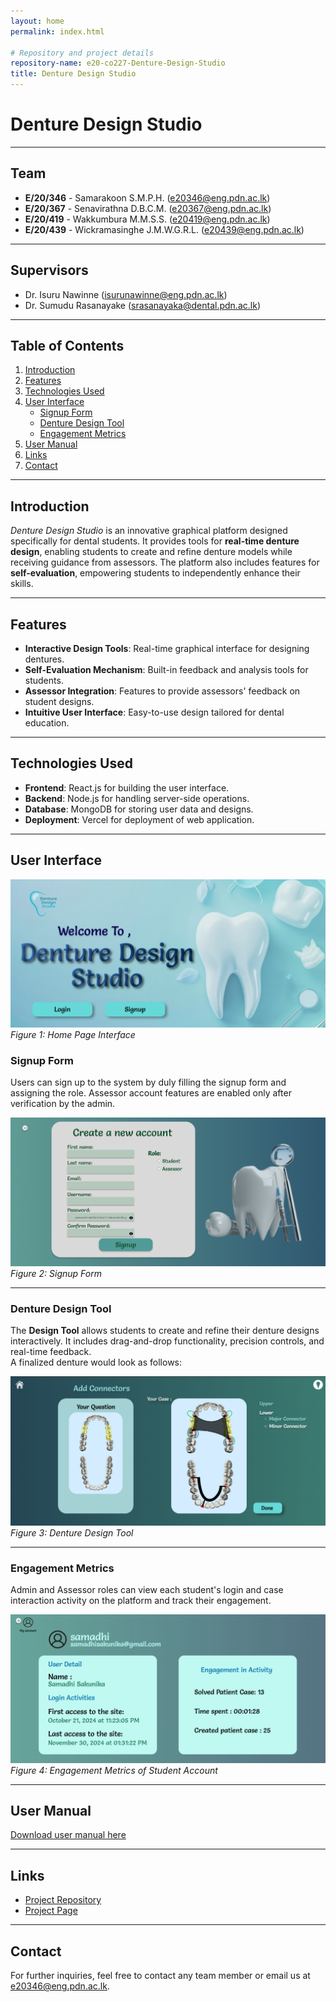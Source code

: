 ```yaml
---
layout: home
permalink: index.html

# Repository and project details
repository-name: e20-co227-Denture-Design-Studio
title: Denture Design Studio
---
```


# Denture Design Studio

---

## Team

- **E/20/346** - Samarakoon S.M.P.H. ([e20346@eng.pdn.ac.lk](mailto:e20346@eng.pdn.ac.lk))
- **E/20/367** - Senavirathna D.B.C.M. ([e20367@eng.pdn.ac.lk](mailto:e20367@eng.pdn.ac.lk))
- **E/20/419** - Wakkumbura M.M.S.S. ([e20419@eng.pdn.ac.lk](mailto:e20419@eng.pdn.ac.lk))
- **E/20/439** - Wickramasinghe J.M.W.G.R.L. ([e20439@eng.pdn.ac.lk](mailto:e20439@eng.pdn.ac.lk))

---

## Supervisors

- Dr. Isuru Nawinne ([isurunawinne@eng.pdn.ac.lk](mailto:isurunawinne@eng.pdn.ac.lk))
- Dr. Sumudu Rasanayake ([srasanayaka@dental.pdn.ac.lk](mailto:srasanayaka@dental.pdn.ac.lk))

---

## Table of Contents

1. [Introduction](#introduction)
2. [Features](#features)
3. [Technologies Used](#technologies-used)
4. [User Interface](#user-interface)
   - [Signup Form](#signup-form)
   - [Denture Design Tool](#denture-design-tool)
   - [Engagement Metrics](#engagement-metrics)
5. [User Manual](#user-manual)
6. [Links](#links)
7. [Contact](#contact)

---

## Introduction

*Denture Design Studio* is an innovative graphical platform designed specifically for dental students. It provides tools for **real-time denture design**, enabling students to create and refine denture models while receiving guidance from assessors. The platform also includes features for **self-evaluation**, empowering students to independently enhance their skills.

---

## Features

- **Interactive Design Tools**: Real-time graphical interface for designing dentures.
- **Self-Evaluation Mechanism**: Built-in feedback and analysis tools for students.
- **Assessor Integration**: Features to provide assessors' feedback on student designs.
- **Intuitive User Interface**: Easy-to-use design tailored for dental education.

---

## Technologies Used

- **Frontend**: React.js for building the user interface.
- **Backend**: Node.js for handling server-side operations.
- **Database**: MongoDB for storing user data and designs.
- **Deployment**: Vercel for deployment of web application.

---

## User Interface

![Home Screen Interface](./images/HomeScreen.png)  
*Figure 1: Home Page Interface*

### Signup Form

Users can sign up to the system by duly filling the signup form and assigning the role. Assessor account features are enabled only after verification by the admin.

![Signup Form Interface](./images/SignupForm.png)  
*Figure 2: Signup Form*

---

### Denture Design Tool

The **Design Tool** allows students to create and refine their denture designs interactively. It includes drag-and-drop functionality, precision controls, and real-time feedback.  
A finalized denture would look as follows:

![Denture Design Tool](./images/DesignFinal.png)  
*Figure 3: Denture Design Tool*

---

### Engagement Metrics

Admin and Assessor roles can view each student's login and case interaction activity on the platform and track their engagement.

![Engagement Metrics](./images/Engagement.png)  
*Figure 4: Engagement Metrics of Student Account*

---

## User Manual

[Download user manual here](./UserManual_Denture_Design_Studio.pdf)

---

## Links

- [Project Repository](https://github.com/cepdnaclk/e20-co227-Denture-Design-Studio)
- [Project Page](https://cepdnaclk.github.io/e20-co227-Denture-Design-Studio)

---

## Contact

For further inquiries, feel free to contact any team member or email us at [e20346@eng.pdn.ac.lk](mailto:e20346@eng.pdn.ac.lk).
